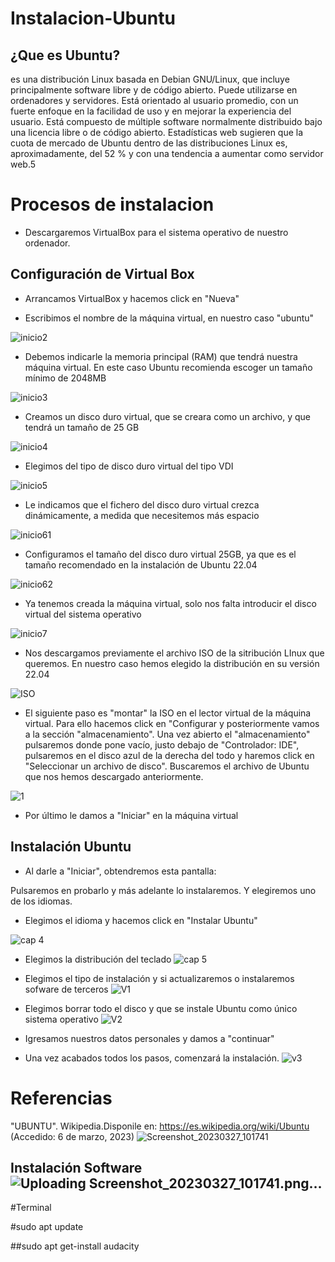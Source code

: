 # Instalacion-Ubuntu
## ¿Que es Ubuntu?
  es una distribución Linux basada en Debian GNU/Linux, que incluye principalmente software libre y de código abierto. Puede utilizarse en ordenadores y servidores. Está orientado al usuario promedio, con un fuerte enfoque en la facilidad de uso y en mejorar la experiencia del usuario. Está compuesto de múltiple software normalmente distribuido bajo una licencia libre o de código abierto. Estadísticas web sugieren que la cuota de mercado de Ubuntu dentro de las distribuciones Linux es, aproximadamente, del 52 % y con una tendencia a aumentar como servidor web.5
  # Procesos de instalacion
 
  - Descargaremos VirtualBox para el sistema operativo de nuestro ordenador.
  ## Configuración de Virtual Box
 
  - Arrancamos VirtualBox y hacemos click en "Nueva"
 
  - Escribimos el nombre de la máquina virtual, en nuestro caso "ubuntu"
 
  ![inicio2](./inicio2.png)
 
  - Debemos indicarle la memoria principal (RAM) que tendrá nuestra máquina virtual. En este caso Ubuntu recomienda escoger un tamaño mínimo de 2048MB
 
  ![inicio3](./inicio3.png)
   
  - Creamos un disco duro virtual, que se creara como un archivo, y que tendrá un tamaño de 25 GB
   
   ![inicio4](./inicio4.png)
   
  - Elegimos del tipo de disco duro virtual del tipo VDI
   
   ![inicio5](./inicio5.png)
   
  - Le indicamos que el fichero del disco duro virtual crezca dinámicamente, a medida que necesitemos más espacio
   
   ![inicio61](./inicio61.png)
 
  - Configuramos el tamaño del disco duro virtual 25GB, ya que es el tamaño recomendado en la instalación de Ubuntu 22.04
   
   ![inicio62](./inicio62.png)
   
  - Ya tenemos creada la máquina virtual, solo nos falta introducir el disco virtual del sistema operativo
 
  ![inicio7](./inicio7.png)
 
  - Nos descargamos previamente el archivo ISO de la sitribución LInux que queremos. En nuestro caso hemos elegido la distribución en su versión 22.04
 
  ![ISO](./ISO.png)
 
  - El siguiente paso es "montar" la ISO en el lector virtual de la máquina virtual. Para ello hacemos click en "Configurar y posteriormente vamos a la sección "almacenamiento". Una vez abierto el "almacenamiento" pulsaremos donde pone vacío, justo debajo de "Controlador: IDE", pulsaremos en el disco azul de la derecha del todo y haremos click en "Seleccionar un archivo de disco". Buscaremos el archivo de Ubuntu que nos hemos descargado anteriormente.
 
  ![1](./1.png)

  - Por último le damos a "Iniciar" en la máquina virtual
 
 
  ## Instalación Ubuntu
  - Al darle a "Iniciar", obtendremos esta pantalla:
 
  Pulsaremos en probarlo y más adelante lo instalaremos. Y elegiremos uno de los idiomas.
 
  - Elegimos el idioma y hacemos click en "Instalar Ubuntu"
 
  ![cap 4](./cap_4.png)
 
 
  - Elegimos la distribución del teclado
   ![cap 5](./cap5.png)
   
  - Elegimos el tipo de instalación y si actualizaremos o instalaremos sofware de terceros
   ![V1](./V1.png)
   
  - Elegimos borrar todo el disco y que se instale Ubuntu como único sistema operativo
   ![V2](./V2.png)
   
   - Igresamos nuestros datos personales y damos a "continuar"
   
   
   - Una vez acabados todos los pasos, comenzará la instalación.
     ![v3](./v3.png)
   
# Referencias
  "UBUNTU". Wikipedia.Disponile en: https://es.wikipedia.org/wiki/Ubuntu (Accedido: 6 de marzo, 2023)
  ![Screenshot_20230327_101741](https://user-images.githubusercontent.com/122264831/227883220-d1cecf92-0d83-4731-a0bf-2d3f90885c0e.png)

  ## Instalación Software![Uploading Screenshot_20230327_101741.png…]()

  
  #Terminal
  
 #sudo apt update
 
 ##sudo apt get-install audacity
 
 
 
